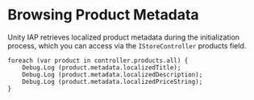 # Browsing Product Metadata

Unity IAP retrieves localized product metadata during the initialization process, which you can access via the ``IStoreController`` products field.

````
foreach (var product in controller.products.all) {
    Debug.Log (product.metadata.localizedTitle);
    Debug.Log (product.metadata.localizedDescription);
    Debug.Log (product.metadata.localizedPriceString);
}
````

